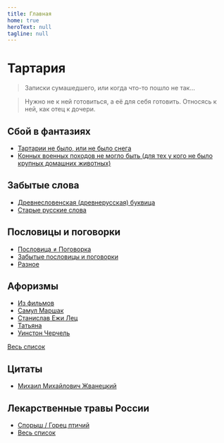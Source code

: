 ```yaml
---
title: Главная
home: true
heroText: null
tagline: null
---
```


# Тартария
> Записки сумашедшего, или когда что-то пошло не так...

> Нужно не к ней готовиться, а её для себя готовить.
> Относясь к ней, как отец к дочери.

## Сбой в фантазиях
- [Тартарии не было, или не было снега](/broken_fantasies/no_tartaria.md)
- [Конных военных походов не могло быть (для тех у кого не было крупных домашних животных)](/broken_fantasies/war_horses.md)

## Забытые слова
- [Древнесловенская (древнерусская) буквица](/dictionary/abvgd.md)
- [Старые русские слова](/dictionary/russian_old_words.md)

## Пословицы и поговорки
- [Пословица ≠ Поговорка](/wisdom/diff.md)
- [Забытые пословицы и поговорки](/wisdom/README.md)
- [Разное](/wisdom/other.md)

## Афоризмы
- [Из фильмов](/aphorisms/#из-фильмов)
- [Самул Маршак](/aphorisms/#самул-маршак)
- [Станислав Ежи Лец](/aphorisms/#станислав-ежи-лец)
- [Татьяна](/aphorisms/#татьяна)
- [Уинстон Черчель](/aphorisms/#уинстон-черчель)

[Весь список](/aphorisms/README.md)

## Цитаты

- [Михаил Михайлович Жванецкий](/quotes/mikhail_mikhaylovich_zhvanetsky.md)

## Лекарственные травы России
- [Спорыш / Горец птичий](/russia_medicinal_herbs/polygonum_aviculare.md)
- [Весь список](/russia_medicinal_herbs/README.md)
